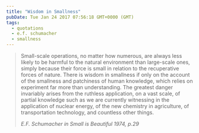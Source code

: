 ```yaml
---
title: "Wisdom in Smallness"
pubDate: Tue Jan 24 2017 07:56:18 GMT+0000 (GMT)
tags:
  - quotations
  - e.f. schumacher
  - smallness
---
```


<blockquote><p>Small-scale operations, no matter how numerous, are always less likely to be harmful to the natural environment than large-scale ones, simply because their force is small in relation to the recuperative forces of nature. There is wisdom in smallness if only on the account of the smallness and patchiness of human knowledge, which relies on experiment far more than understanding. The greatest danger invariably arises from the ruthless application, on a vast scale, of partial knowledge such as we are currently witnessing in the application of nuclear energy, of the new chemistry in agriculture, of transportation technology, and countless other things.</p>
<cite>E.F. Schumacher <span class="byline lower">in</span> Small is Beautiful 1974, <span class="lower">p.29</span></cite></blockquote>
